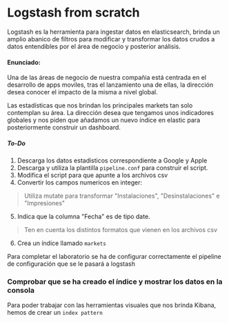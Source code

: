 # Logstash from scratch

Logstash es la herramienta para ingestar datos en elasticsearch, brinda un amplio abanico de filtros para modificar y transformar los datos crudos a datos entendibles por el área de negocio y posterior análisis.

#### Enunciado:

Una de las áreas de negocio de nuestra compañia está centrada en el desarrollo de apps moviles, tras el lanzamiento una de ellas, la dirección desea conocer el impacto de la misma a nivel global.

Las estadísticas que nos brindan los principales markets tan solo contemplan su área. La dirección desea que tengamos unos indicadores globales y nos piden que añadamos un nuevo índice en elastic para posteriormente construir un dashboard.

##### To-Do

1. Descarga los datos estadisticos correspondiente a Google y Apple
2. Descarga y utiliza la plantilla `pipeline.conf` para construir el script. 
3. Modifica el script para que apunte a los archivos csv
4. Convertir los campos numericos en integer:
>Utiliza mutate para transformar "Instalaciones", "Desinstalaciones" e "Impresiones"

5. Indica que la columna "Fecha" es de tipo date.
>Ten en cuenta los distintos formatos que vienen en los archivos csv

6. Crea un índice llamado `markets`

Para completar el laboratorio se ha de configurar correctamente el pipeline de configuración que se le pasará a logstash 

### Comprobar que se ha creado el índice y mostrar los datos en la consola 

Para poder trabajar con las herramientas visuales que nos brinda Kibana, hemos de crear un `index pattern`
